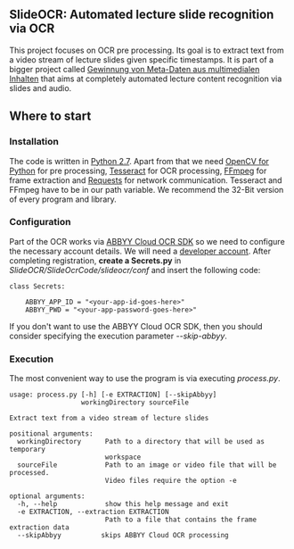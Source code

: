 SlideOCR: Automated lecture slide recognition via OCR
-----------------------------------------------------

This project focuses on OCR pre processing. Its goal is to extract text from a video stream of lecture slides given specific timestamps. It is part of a bigger project called [Gewinnung von Meta-Daten aus multimedialen Inhalten][seminar-link] that aims at completely automated lecture content recognition via slides and audio.

   [seminar-link]: http://apache.cs.uni-potsdam.de/de/profs/ifi/mm/lehre

Where to start
--------------

### Installation ###

The code is written in [Python 2.7][python]. Apart from that we need [OpenCV for Python][opencv] for pre processing, [Tesseract][tesseract] for OCR processing, [FFmpeg][ffmpeg] for frame extraction and [Requests][requests] for network communication. Tesseract and FFmpeg have to be in our path variable. We recommend the 32-Bit version of every program and library.

   [python]: http://www.python.org/download/releases/2.7.6/
   [opencv]: http://opencvpython.blogspot.de/2012/05/install-opencv-in-windows-for-python.html
   [tesseract]: https://code.google.com/p/tesseract-ocr/
   [ffmpeg]: http://www.ffmpeg.org/
   [requests]: http://requests.readthedocs.org/en/latest/user/install/
   
   [dateutil]: http://www.lfd.uci.edu/~gohlke/pythonlibs/#python-dateutil
   [pyparsing]: http://www.lfd.uci.edu/~gohlke/pythonlibs/#pyparsing
   [six]: http://www.lfd.uci.edu/~gohlke/pythonlibs/#six

### Configuration ###

Part of the OCR works via [ABBYY Cloud OCR SDK][abbyy] so we need to configure the necessary account details. We will need a [developer account][abbyy-register]. After completing registration, **create a Secrets.py** in *SlideOCR/SlideOcrCode/slideocr/conf* and insert the following code:

    class Secrets:
        
        ABBYY_APP_ID = "<your-app-id-goes-here>"
        ABBYY_PWD = "<your-app-password-goes-here>"

If you don't want to use the ABBYY Cloud OCR SDK, then you should consider specifying the execution parameter *--skip-abbyy*.

   [abbyy]: http://ocrsdk.com/
   [abbyy-register]: http://cloud.ocrsdk.com/Account/Register

### Execution ###

The most convenient way to use the program is via executing *process.py*.

    usage: process.py [-h] [-e EXTRACTION] [--skipAbbyy]
                      workingDirectory sourceFile
    
    Extract text from a video stream of lecture slides
    
    positional arguments:
      workingDirectory      Path to a directory that will be used as temporary
                            workspace
      sourceFile            Path to an image or video file that will be processed.
                            Video files require the option -e
    
    optional arguments:
      -h, --help            show this help message and exit
      -e EXTRACTION, --extraction EXTRACTION
                            Path to a file that contains the frame extraction data
      --skipAbbyy          skips ABBYY Cloud OCR processing
